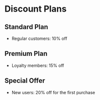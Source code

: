 # Discount Plans

## Standard Plan
- Regular customers: 10% off

## Premium Plan
- Loyalty members: 15% off

## Special Offer
- New users: 20% off for the first purchase
